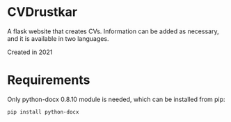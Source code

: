 # CVDrustkar
A flask website that creates CVs. Information can be added as necessary, and it is available in two languages.

Created in 2021

# Requirements
Only python-docx 0.8.10 module is needed, which can be installed from pip:
```sh
pip install python-docx
```
